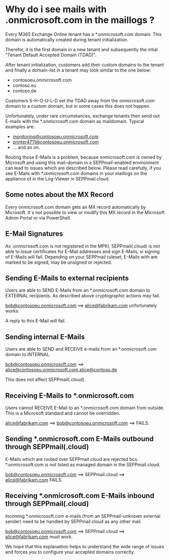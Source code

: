 # Why do i see mails with <somename>.onmicrosoft.com in the maillogs ?

Every M365 Exchange Online tenant has a *.onmicrosoft.com domain. This domain is automatically created during tenant initialization.
  
Therefor, it is the first domain in a new tenant and subsequently the intial "Tenant Default Accepted Domain (TDAD)".

After tenant initialization, customers add their custom domains to the tenant and finally a domain-list in a tenant may look similar to the one below:

- contosoeu.onmicrosoft.com
- contoso.eu
- contoso.de

Customers S-H-O-U-L-D set the TDAD away from the onmicrosoft.com domain to a custom domain, but in some cases this does not happen.

Unfortunately, under rare circumstances, exchange tenants then send out E-mails with the *.onmicrosoft.com domain as maildomain. Typical examples are:

- monitoring@contosoeu.onmicrosoft.com
- printer4711@contosoeu.onmicrosoft.com
- ... and so on.

Routing those E-Mails is a problem, because onmicrosoft.com is owned by Microsoft and using this mail-domain in a SEPPmail-enabled environment can lead to issues which are described below. Please read carefully, if you see E-Mails with *.onmicrosoft.com domains in your maillogs on the appliance of in the Log-Viewer in SEPPmail.cloud.

## Some notes about the MX Record

Every onmicrosoft.com domain gets an MX record automatically by Microsoft.
It´s not possible to view or modify this MX record in the Microsoft Admin Portal or via PowerShell.

## E-Mail Signatures

As .onmicrosoft.com is not registered in the MPKI, SEPPmail(.cloud) is not able to issue certificates for E-Mail addresses and sign E-Mails, si signing of E-Mails will fail. Depending on your SEPPmail ruleset, E-Mails with are marked to be signed, may be unsigned or rejected.

## Sending E-Mails to external recipients

Users are able to SEND E-Mails from an *.onmicrosoft.com domain to EXTERNAL recipients. As described above cryptographic actions may fail.

<bob@contosoeu.onmicrosoft.com> ==> <alice@fabrikam.com> unfortunately works.

A reply to this E-Mail will fail.

## Sending internal E-Mails

Users are able to SEND and RECEIVE e-mails from an *.onmicrosoft.com domain to INTERNAL.

bob@contosoeu.onmicrosoft.com ==> alice@contosoeu.onmicrosoft.com,alice@contoso.de

This does not affect SEPPmail(.cloud).

## Receiving E-Mails to *.onmicrosoft.com

Users cannot RECEIVE E-Mail to an *.onmicrosoft.com domain from outside. This is a Microsoft standard and cannot be overridden.

alice@fabrikam.com ==> bob@contosoeu.onmicrosoft.com ==> FAILS.

## Sending *.onmicrosoft.com E-Mails outbound through SEPPmail(.cloud)

E-Mails which are routed over SEPPmail.cloud are rejected bcs. *.onmicrosoft.com is not listed as managed domain in the SEPPmail.cloud.

bob@contosoeu.onmicrosoft.com ==> SEPPmail.cloud ==> alice@fabrikam.com FAILS.

## Receiving *.onmicrosoft.com E-Mails inbound through SEPPmail(.cloud)

Incoming *.onmicrosoft.com e-mails (from an SEPPmail-unknown external sender) need to be handled by SEPPmail.cloud as any other mail.

bob@contosoeu.onmicrosoft.com ==> SEPPmail.cloud ==> alice@fabrikam.com must work.

We hope that this explanaition helps to understand the wide range of issues and forces you to configure your accepted domains correctly.
